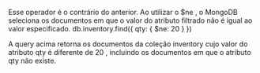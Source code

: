 Esse operador é o contrário do anterior. Ao utilizar o $ne , o MongoDB seleciona os documentos em que o valor do atributo filtrado não é igual ao valor especificado.
db.inventory.find({ qty: { $ne: 20 } })

A query acima retorna os documentos da coleção inventory cujo valor do atributo qty é diferente de 20 , incluindo os documentos em que o atributo qty não existe.
